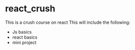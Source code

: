 # react_crush
This is a crush course on react
This will include the following:
- Js basics
- react basics
- mini project
